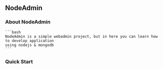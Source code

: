 ## NodeAdmin

### About NodeAdmin
    ```bash
    NodeAdmin is a simple webadmin project, but in here you can learn how to develop application 
    using nodejs & mongodb
    ```

### Quick Start
